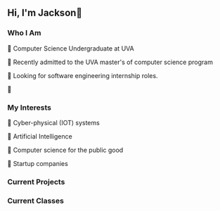 ## Hi, I'm Jackson👋

### Who I Am
🔑 Computer Science Undergraduate at UVA

🔑 Recently admitted to the UVA master's of computer science program

🔑 Looking for software engineering internship roles.

🔑

### My Interests
📍 Cyber-physical (IOT) systems

📍 Artificial Intelligence

📍 Computer science for the public good

📍 Startup companies

### Current Projects


### Current Classes



